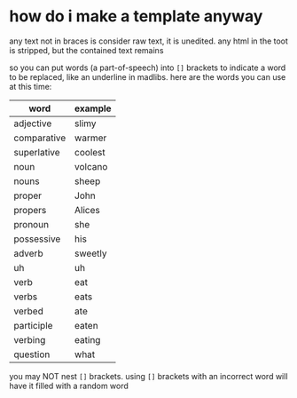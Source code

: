 how do i make a template anyway
===============================

any text not in braces is consider raw text, it is unedited. any html in the
toot is stripped, but the contained text remains

so you can put words (a part-of-speech) into `[]` brackets to indicate a word to
be replaced, like an underline in madlibs. here are the words you can use at
this time:

| word        | example |
| ----------- | ------- |
| adjective   | slimy   |
| comparative | warmer  |
| superlative | coolest |
| noun        | volcano |
| nouns       | sheep   |
| proper      | John    |
| propers     | Alices  |
| pronoun     | she     |
| possessive  | his     |
| adverb      | sweetly |
| uh          | uh      |
| verb        | eat     |
| verbs       | eats    |
| verbed      | ate     |
| participle  | eaten   |
| verbing     | eating  |
| question    | what    |

you may NOT nest `[]` brackets. using `[]` brackets with an incorrect word will
have it filled with a random word

